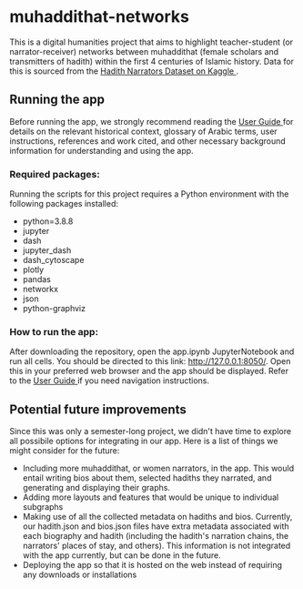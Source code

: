 # muhaddithat-networks

This is a digital humanities project that aims to highlight teacher-student (or narrator-receiver) networks between muhaddithat (female scholars and transmitters of hadith) within the first 4 centuries of Islamic history. Data for this is sourced from the <a href="https://www.kaggle.com/fahd09/hadith-narrators" title="A2"> Hadith Narrators Dataset on Kaggle </a>.

## Running the app

Before running the app, we strongly recommend reading the <a href="https://github.com/muhaddithat/muhaddithat-networks/blob/main/userguide.pdf" title="A2"> User Guide </a> for details on the relevant historical context, glossary of Arabic terms, user instructions, references and work cited, and other necessary background information for understanding and using the app. 

### Required packages:

Running the scripts for this project requires a Python environment with the following packages installed:

- python=3.8.8
- jupyter
- dash
- jupyter_dash
- dash_cytoscape
- plotly
- pandas
- networkx
- json
- python-graphviz

### How to run the app:

After downloading the repository, open the app.ipynb JupyterNotebook and run all cells. You should be directed to this link: http://127.0.0.1:8050/. Open this in your preferred web browser and the app should be displayed. Refer to the <a href="https://github.com/muhaddithat/muhaddithat-networks/blob/main/userguide.pdf" title="A2"> User Guide </a> if you need navigation instructions. 

## Potential future improvements

Since this was only a semester-long project, we didn't have time to explore all possibile options for integrating in our app. Here is a list of things we might consider for the future:
- Including more muhaddithat, or women narrators, in the app. This would entail writing bios about them, selected hadiths they narrated, and generating and displaying their graphs.
- Adding more layouts and features that would be unique to individual subgraphs
- Making use of all the collected metadata on hadiths and bios. Currently, our hadith.json and bios.json files have extra metadata associated with each biography and hadith (including the hadith's narration chains, the narrators' places of stay, and others). This information is not integrated with the app currently, but can be done in the future.
- Deploying the app so that it is hosted on the web instead of requiring any downloads or installations
